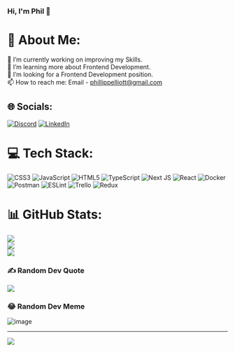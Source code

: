 ### Hi, I'm Phil 👋

# 💫 About Me:
🔭 I’m currently working on improving my Skills.<br>🌱 I’m learning more about Frontend Development.<br>🤔 I’m looking for a Frontend Development position.<br>📫 How to reach me: Email - phillippelliott@gmail.com


## 🌐 Socials:
[![Discord](https://img.shields.io/badge/Discord-%237289DA.svg?logo=discord&logoColor=white)](https://discord.gg/Phillip_Elliott#2344) [![LinkedIn](https://img.shields.io/badge/LinkedIn-%230077B5.svg?logo=linkedin&logoColor=white)](https://linkedin.com/in/phil-p-elliott) 

# 💻 Tech Stack:
![CSS3](https://img.shields.io/badge/css3-%231572B6.svg?style=for-the-badge&logo=css3&logoColor=white) ![JavaScript](https://img.shields.io/badge/javascript-%23323330.svg?style=for-the-badge&logo=javascript&logoColor=%23F7DF1E) ![HTML5](https://img.shields.io/badge/html5-%23E34F26.svg?style=for-the-badge&logo=html5&logoColor=white) ![TypeScript](https://img.shields.io/badge/typescript-%23007ACC.svg?style=for-the-badge&logo=typescript&logoColor=white) ![Next JS](https://img.shields.io/badge/Next-black?style=for-the-badge&logo=next.js&logoColor=white) ![React](https://img.shields.io/badge/react-%2320232a.svg?style=for-the-badge&logo=react&logoColor=%2361DAFB) ![Docker](https://img.shields.io/badge/docker-%230db7ed.svg?style=for-the-badge&logo=docker&logoColor=white) ![Postman](https://img.shields.io/badge/Postman-FF6C37?style=for-the-badge&logo=postman&logoColor=white) ![ESLint](https://img.shields.io/badge/ESLint-4B3263?style=for-the-badge&logo=eslint&logoColor=white) ![Trello](https://img.shields.io/badge/Trello-%23026AA7.svg?style=for-the-badge&logo=Trello&logoColor=white) ![Redux](https://img.shields.io/badge/redux-%23593d88.svg?style=for-the-badge&logo=redux&logoColor=white)
# 📊 GitHub Stats:
![](https://github-readme-stats.vercel.app/api?username=Phil-Elliott&theme=nightowl&hide_border=false&include_all_commits=false&count_private=false)<br/>
![](https://github-readme-streak-stats.herokuapp.com/?user=Phil-Elliott&theme=nightowl&hide_border=false)<br/>
![](https://github-readme-stats.vercel.app/api/top-langs/?username=Phil-Elliott&theme=nightowl&hide_border=false&include_all_commits=false&count_private=false&layout=compact)

### ✍️ Random Dev Quote
![](https://quotes-github-readme.vercel.app/api?type=horizontal&theme=radical)

### 😂 Random Dev Meme
![image](https://user-images.githubusercontent.com/89685937/226088246-5174f771-8375-4111-953e-c4b4c00cfc18.png)

---
[![](https://visitcount.itsvg.in/api?id=Phil-Elliott&icon=2&color=0)](https://visitcount.itsvg.in)

<!-- Proudly created with GPRM ( https://gprm.itsvg.in ) -->
